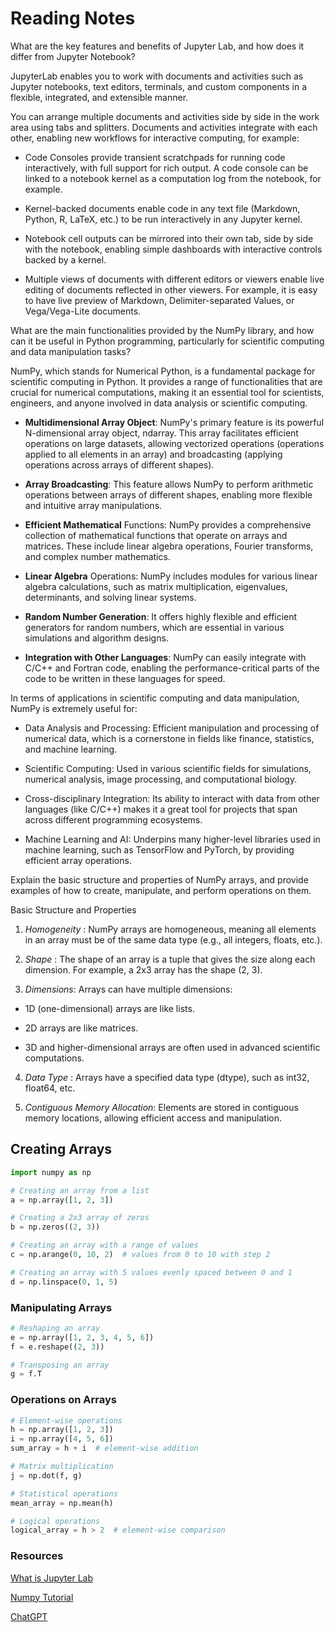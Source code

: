 # Reading Notes

What are the key features and benefits of Jupyter Lab, and how does it differ from Jupyter Notebook?

JupyterLab enables you to work with documents and activities such as Jupyter notebooks, text editors, terminals, and custom components in a flexible, integrated, and extensible manner. 

You can arrange multiple documents and activities side by side in the work area using tabs and splitters. Documents and activities integrate with each other, enabling new workflows for interactive computing, for example:

* Code Consoles provide transient scratchpads for running code interactively, with full support for rich output. A code console can be linked to a notebook kernel as a computation log from the notebook, for example.

* Kernel-backed documents enable code in any text file (Markdown, Python, R, LaTeX, etc.) to be run interactively in any Jupyter kernel.

* Notebook cell outputs can be mirrored into their own tab, side by side with the notebook, enabling simple dashboards with interactive controls backed by a kernel.

* Multiple views of documents with different editors or viewers enable live editing of documents reflected in other viewers. For example, it is easy to have live preview of Markdown, Delimiter-separated Values, or Vega/Vega-Lite documents.

What are the main functionalities provided by the NumPy library, and how can it be useful in Python programming, particularly for scientific computing and data manipulation tasks?

NumPy, which stands for Numerical Python, is a fundamental package for scientific computing in Python. It provides a range of functionalities that are crucial for numerical computations, making it an essential tool for scientists, engineers, and anyone involved in data analysis or scientific computing. 

* **Multidimensional Array Object**: NumPy's primary feature is its powerful N-dimensional array object, ndarray. This array facilitates efficient operations on large datasets, allowing vectorized operations (operations applied to all elements in an array) and broadcasting (applying operations across arrays of different shapes).

* **Array Broadcasting**: This feature allows NumPy to perform arithmetic operations between arrays of different shapes, enabling more flexible and intuitive array manipulations.

* **Efficient Mathematical** Functions: NumPy provides a comprehensive collection of mathematical functions that operate on arrays and matrices. These include linear algebra operations, Fourier transforms, and complex number mathematics.

* **Linear Algebra** Operations: NumPy includes modules for various linear algebra calculations, such as matrix multiplication, eigenvalues, determinants, and solving linear systems.

* **Random Number Generation**: It offers highly flexible and efficient generators for random numbers, which are essential in various simulations and algorithm designs.

* **Integration with Other Languages**: NumPy can easily integrate with C/C++ and Fortran code, enabling the performance-critical parts of the code to be written in these languages for speed.

In terms of applications in scientific computing and data manipulation, NumPy is extremely useful for:

* Data Analysis and Processing: Efficient manipulation and processing of numerical data, which is a cornerstone in fields like finance, statistics, and machine learning.

* Scientific Computing: Used in various scientific fields for simulations, numerical analysis, image processing, and computational biology.

* Cross-disciplinary Integration: Its ability to interact with data from other languages (like C/C++) makes it a great tool for projects that span across different programming ecosystems.

* Machine Learning and AI: Underpins many higher-level libraries used in machine learning, such as TensorFlow and PyTorch, by providing efficient array operations.


Explain the basic structure and properties of NumPy arrays, and provide examples of how to create, manipulate, and perform operations on them.

Basic Structure and Properties

1. *Homogeneity* : NumPy arrays are homogeneous, meaning all elements in an array must be of the same data type (e.g., all integers, floats, etc.).

2. *Shape* : The shape of an array is a tuple that gives the size along each dimension. For example, a 2x3 array has the shape (2, 3).

3. *Dimensions*: Arrays can have multiple dimensions:

*  1D (one-dimensional) arrays are like lists.

* 2D arrays are like matrices.

* 3D and higher-dimensional arrays are often used in advanced scientific computations.

4. *Data Type* : Arrays have a specified data type (dtype), such as int32, float64, etc.

5. *Contiguous Memory Allocation*: Elements are stored in contiguous memory locations, allowing efficient access and manipulation.

## Creating Arrays

```python
import numpy as np

# Creating an array from a list
a = np.array([1, 2, 3])

# Creating a 2x3 array of zeros
b = np.zeros((2, 3))

# Creating an array with a range of values
c = np.arange(0, 10, 2)  # values from 0 to 10 with step 2

# Creating an array with 5 values evenly spaced between 0 and 1
d = np.linspace(0, 1, 5)
```

### Manipulating Arrays

```python
# Reshaping an array
e = np.array([1, 2, 3, 4, 5, 6])
f = e.reshape((2, 3))

# Transposing an array
g = f.T

```

### Operations on Arrays

```python
# Element-wise operations
h = np.array([1, 2, 3])
i = np.array([4, 5, 6])
sum_array = h + i  # element-wise addition

# Matrix multiplication
j = np.dot(f, g)

# Statistical operations
mean_array = np.mean(h)

# Logical operations
logical_array = h > 2  # element-wise comparison

```


### Resources

[What is Jupyter Lab](https://jupyterlab.readthedocs.io/en/stable/getting_started/overview.html)

[Numpy Tutorial](https://www.dataquest.io/blog/numpy-tutorial-python/)

[ChatGPT](https://chat.openai.com/)